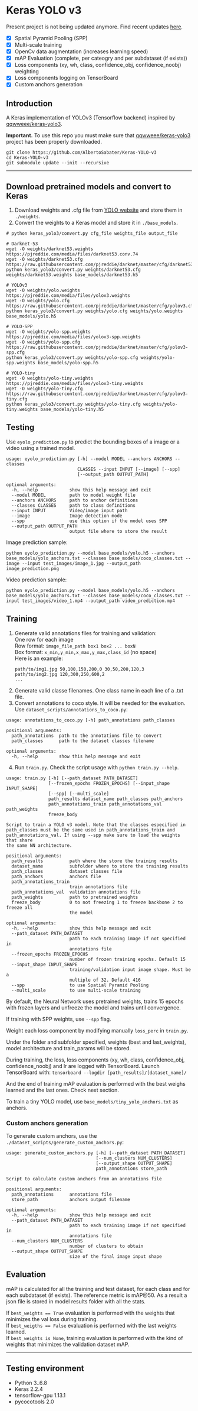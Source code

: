 # Keras YOLO v3

Present project is not being updated anymore. Find recent updates [here](https://github.com/AlbertoSabater/Robust-and-efficient-post-processing-for-video-object-detection/tree/master/demos/YOLOv3).

- [x] Spatial Pyramid Pooling (SPP)
- [x] Multi-scale training
- [x] OpenCv data augmentation (increases learning speed)
- [x] mAP Evaluation (complete, per cateogry and per subdataset (if exists))
- [x] Loss components (xy, wh, class, confidence_obj, confidence_noobj) weighting
- [x] Loss components logging on TensorBoard
- [x] Custom anchors generation

## Introduction

A Keras implementation of YOLOv3 (Tensorflow backend) inspired by [qqwweee/keras-yolo3](https://github.com/qqwweee/keras-yolo3).

**Important.** To use this repo you must make sure that [qqwweee/keras-yolo3](https://github.com/qqwweee/keras-yolo3) project has been properly downloaded.
```
git clone https://github.com/AlbertoSabater/Keras-YOLO-v3
cd Keras-YOLO-v3
git submodule update --init --recursive
```
---

## Download pretrained models and convert to Keras

1. Download weights and .cfg file from [YOLO website](http://pjreddie.com/darknet/yolo/) and store them in `./weights`.
2. Convert the weights to a Keras model and store it in `./base_models`.
```
# python keras_yolo3/convert.py cfg_file weights_file output_file

# Darknet-53
wget -O weights/darknet53.weights https://pjreddie.com/media/files/darknet53.conv.74
wget -O weights/darknet53.cfg https://raw.githubusercontent.com/pjreddie/darknet/master/cfg/darknet53.cfg
python keras_yolo3/convert.py weights/darknet53.cfg weights/darknet53.weights base_models/darknet53.h5

# YOLOv3
wget -O weights/yolo.weights https://pjreddie.com/media/files/yolov3.weights
wget -O weights/yolo.cfg https://raw.githubusercontent.com/pjreddie/darknet/master/cfg/yolov3.cfg
python keras_yolo3/convert.py weights/yolo.cfg weights/yolo.weights base_models/yolo.h5

# YOLO-SPP
wget -O weights/yolo-spp.weights https://pjreddie.com/media/files/yolov3-spp.weights
wget -O weights/yolo-spp.cfg https://raw.githubusercontent.com/pjreddie/darknet/master/cfg/yolov3-spp.cfg
python keras_yolo3/convert.py weights/yolo-spp.cfg weights/yolo-spp.weights base_models/yolo-spp.h5

# YOLO-tiny
wget -O weights/yolo-tiny.weights https://pjreddie.com/media/files/yolov3-tiny.weights
wget -O weights/yolo-tiny.cfg https://raw.githubusercontent.com/pjreddie/darknet/master/cfg/yolov3-tiny.cfg
python keras_yolo3/convert.py weights/yolo-tiny.cfg weights/yolo-tiny.weights base_models/yolo-tiny.h5
```


## Testing

Use `eyolo_prediction.py` to predict the bounding boxes of a image or a video using a trained model.

```
usage: eyolo_prediction.py [-h] --model MODEL --anchors ANCHORS --classes
                           CLASSES --input INPUT [--image] [--spp]
                           [--output_path OUTPUT_PATH]

optional arguments:
  -h, --help            show this help message and exit
  --model MODEL         path to model weight file
  --anchors ANCHORS     path to anchor definitions
  --classes CLASSES     path to class definitions
  --input INPUT         Video/image input path
  --image               Image detection mode
  --spp                 use this option if the model uses SPP
  --output_path OUTPUT_PATH
                        output file where to store the result
```

Image prediction sample:
```
python eyolo_prediction.py --model base_models/yolo.h5 --anchors base_models/yolo_anchors.txt --classes base_models/coco_classes.txt --image --input test_images/image_1.jpg --output_path image_prediction.png
```
Video prediction sample:
```
python eyolo_prediction.py --model base_models/yolo.h5 --anchors base_models/yolo_anchors.txt --classes base_models/coco_classes.txt --input test_images/video_1.mp4 --output_path video_prediction.mp4
```



## Training

1. Generate valid annotations files for training and validation:  
    One row for each image  
    Row format: `image_file_path box1 box2 ... boxN`  
    Box format: `x_min,y_min,x_max,y_max,class_id` (no space)  
    Here is an example:
    ```
    path/to/img1.jpg 50,100,150,200,0 30,50,200,120,3
    path/to/img2.jpg 120,300,250,600,2
    ...
    ```
2. Generate valid classe filenames. One class name in each line of a .txt file.
3. Convert annotations to coco style. It will be needed for the evaluation. Use `dataset_scripts/annotations_to_coco.py`:
```
usage: annotations_to_coco.py [-h] path_annotations path_classes

positional arguments:
  path_annotations  path to the annotations file to convert
  path_classes      path to the dataset classes filename

optional arguments:
  -h, --help        show this help message and exit
```
4. Run `train.py`. Check the script usage with `python train.py --help`.
```
usage: train.py [-h] [--path_dataset PATH_DATASET]
                [--frozen_epochs FROZEN_EPOCHS] [--input_shape INPUT_SHAPE]
                [--spp] [--multi_scale]
                path_results dataset_name path_classes path_anchors
                path_annotations_train path_annotations_val path_weights
                freeze_body

Script to train a YOLO v3 model. Note that the classes especified in
path_classes must be the same used in path_annotations_train and
path_annotations_val. If using --spp make sure to load the weights that share
the same NN architecture.

positional arguments:
  path_results          path where the store the training results
  dataset_name          subfolder where to store the training results
  path_classes          dataset classes file
  path_anchors          anchors file
  path_annotations_train
                        train annotations file
  path_annotations_val  validation annotations file
  path_weights          path to pretrained weights
  freeze_body           0 to not freezing 1 to freeze backbone 2 to freeze all
                        the model

optional arguments:
  -h, --help            show this help message and exit
  --path_dataset PATH_DATASET
                        path to each training image if not specified in
                        annotations file
  --frozen_epochs FROZEN_EPOCHS
                        number of frozen training epochs. Default 15
  --input_shape INPUT_SHAPE
                        training/validation input image shape. Must be a
                        multiple of 32. Default 416
  --spp                 to use Spatial Pyramid Pooling
  --multi_scale         to use multi-scale training
```

By default, the Neural Network uses pretrained weights, trains 15 epochs with frozen layers and unfreeze the model and trains until convergence.

If training with SPP weights, use `--spp` flag.

Weight each loss component by modifying manually `loss_perc` in `train.py`.

Under the folder and subfolder specified, weights (best and last_weights), model architecture and train_params will be stored.

During training, the loss, loss components (xy, wh, class, confidence_obj, confidence_noobj) and lr are logged with TensorBoard. Launch TensorBoard with: `tensorboard --logdir [path_results]/[dataset_name]/`

And the end of training mAP evaluation is performed with the best weighs learned and the last ones. Check next section.

To train a tiny YOLO model, use `base_models/tiny_yolo_anchors.txt` as anchors.


### Custom anchors generation

To generate custom anchors, use the `./dataset_scripts/generate_custom_anchors.py`:
```
usage: generate_custom_anchors.py [-h] [--path_dataset PATH_DATASET]
                                  [--num_clusters NUM_CLUSTERS]
                                  [--output_shape OUTPUT_SHAPE]
                                  path_annotations store_path

Script to calculate custom anchors from an annotations file

positional arguments:
  path_annotations      annotations file
  store_path            anchors output filename

optional arguments:
  -h, --help            show this help message and exit
  --path_dataset PATH_DATASET
                        path to each training image if not specified in
                        annotations file
  --num_clusters NUM_CLUSTERS
                        number of clusters to obtain
  --output_shape OUTPUT_SHAPE
                        size of the final image input shape
```

## Evaluation

mAP is calculated for all the training and test dataset, for each class and for each subdataset (if exists). The reference metric is mAP@50. As a result a json file is stored in model results folder with all the stats.

If `best_weights == True` evaluation is performed with the weights that minimizes the val loss during training.  
If `best_weigths == False` evaluation is performed with the last weights learned.  
If `best_weights is None`, training evaluation is performed with the kind of weights that minimizes the validation dataset mAP.

---

## Testing environment

* Python 3..6.8
* Keras 2.2.4
* tensorflow-gpu 1.13.1
* pycocotools 2.0
